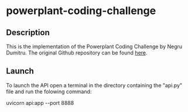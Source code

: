 # powerplant-coding-challenge

## Description

This is the implementation of the Powerplant Coding Challenge by Negru Dumitru. The original Github repository can be found [here](https://github.com/gem-spaas/powerplant-coding-challenge).

## Launch

To launch the API open a terminal in the directory containing the "api.py" file and run the folowing command:

uvicorn api:app --port 8888
